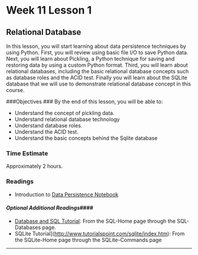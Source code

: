 # Week 11 Lesson 1 #
## Relational Database ##

In this lesson, you will start learning about data persistence
techniques by using Python. First, you will review using basic file I/O
to save Python data. Next, you will learn about Pickling, a Python
technique for saving and restoring data  by using a custom Python
format. Third, you will learn about relational databases, including the
basic relational database concepts such as database roles and the ACID
test. Finally you will learn about the SQLite database that we will use
to demonstrate relational database concept in this course.

###Objectives ###
By the end of this lesson, you will be able to:

- Understand the concept of pickling data.
- Understand relational database technology
- Understand database roles.
- Understand the ACID test. 
- Understand the basic concepts behind the Sqlite database

### Time Estimate ###

Approximately 2 hours.

### Readings ####

- Introduction to [Data Persistence Notebook](notebook/intro2db.ipynb)

#### *Optional Additional Readings*####

- [Database and SQL Tutorial](http://www.tutorialspoint.com/sql/index.htm): From the SQL-Home page through the SQL-Databases page.
- SQLite Tutorial](http://www.tutorialspoint.com/sqlite/index.htm): From the SQLite-Home page through the SQLite-Commands page

-----